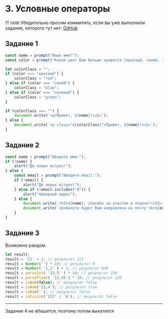 # 3. Условные операторы

!!! note
    Убедительно просим коммитить, если вы уже выполнили задание, которого тут нет: [GitHub](https://github.com/mraliscoder/web-dvfu-gdz)

## Задание 1
```javascript
const name = prompt("Ваше имя?");
const color = prompt("Какой цвет Вам больше нравится (красный, синий, зеленый)?");

let colorClass = "";
if (color === "красный") {
    colorClass = "red";
} else if (color === "синий") {
    colorClass = "blue";
} else if (color === "зеленый") {
    colorClass = "green";
}

if (colorClass === "") {
    document.write(`<p>Привет, ${name}!</p>`);
} else {
    document.write(`<p class="${colorClass}">Привет, ${name}!</p>`);
}
```

## Задание 2
```javascript
const name = prompt("Введите имя:");
if (!name) {
    alert("До новых встреч!");
} else {
    const email = prompt("Введите email:");
    if (!email) {
        alert("До новых встреч!");
    } else if (!email.includes("@")) {
        alert("Неверный адрес");
    } else {
        document.write(`<h3>${name}, спасибо за участие в опросе!</h3>`);
        document.write(`<p>Анкета будет Вам направлена на почту <b>${email}</b>.</p>`);
    }
}
```

## Задание 3
Возможно рандом.
```javascript
let result;
result = '11' + 1; // результат 111
result = Number('') * 10; // результат 0
result = Number( '1,1' ) + 1; // результат NaN
result = parseInt( '23.5' ) * 10; // результат 230
result = parseFloat( '12,45') * 10; // результат 120
result = isNaN(false); // результат false
result = isNaN('23,4'); // результат true
result = isNaN(''); // результат false
result = isFinite('123' / '0'); // результат false
```

---
Задание 4 не ебашится, поэтому потом выкатится